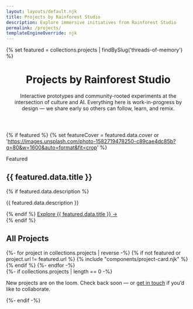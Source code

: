 ```yaml
---
layout: layouts/default.njk
title: Projects by Rainforest Studio
description: Explore immersive initiatives from Rainforest Studio
permalink: /projects/
templateEngineOverride: njk
---
```



{% set featured = collections.projects | findBySlug('threads-of-memory') %}

<header class="project-header">
  <h1 class="section-title">Projects by Rainforest Studio</h1>
  <p class="project-intro">Interactive prototypes and community-rooted experiments at the intersection of culture and AI. Everything here is work-in-progress by design — we share early so others can follow, learn, and remix.</p>
</header>

{% if featured %}
  {% set featureCover = featured.data.cover or 'https://images.unsplash.com/photo-1582719478250-c89cae4dc85b?q=80&w=1600&auto=format&fit=crop' %}
  <section class="project-feature">
    <div class="project-feature__bg" aria-hidden="true" style="--feature-image: url('{{ featureCover | url }}');"></div>
    <div class="container project-feature__inner">
      <div class="project-feature__content">
        <p class="project-feature__eyebrow">Featured</p>
        <h2 class="project-feature__title">{{ featured.data.title }}</h2>
        {% if featured.data.description %}
          <p class="project-feature__summary">{{ featured.data.description }}</p>
        {% endif %}
        <a class="btn btn-primary btn-pill btn-grow" href="{{ featured.url }}">
          <span>Explore {{ featured.data.title }}</span>
          <span class="btn__icon" aria-hidden="true">→</span>
        </a>
      </div>
    </div>
  </section>
{% endif %}

<section class="section project-section">
  <div class="container">
    <h2 class="section-title">All Projects</h2>
    <div class="project-grid" role="list">
      {%- for project in collections.projects | reverse -%}
        {% if not featured or project.url != featured.url %}
          {% include "components/project-card.njk" %}
        {% endif %}
      {%- endfor -%}
    </div>
    {%- if collections.projects | length == 0 -%}
      <p class="project-empty">New projects are on the loom. Check back soon — or <a href="mailto:hello@rainforeststudios.xyz">get in touch</a> if you’d like to collaborate.</p>
    {%- endif -%}
  </div>
</section>

